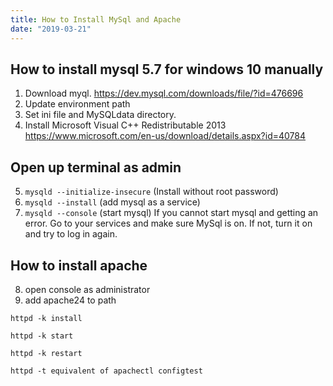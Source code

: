 ```yaml
---
title: How to Install MySql and Apache
date: "2019-03-21"
---
```


## How to install mysql 5.7 for windows 10 manually

1. Download myql.
https://dev.mysql.com/downloads/file/?id=476696
2. Update environment path
3. Set ini file and MySQLdata directory.
4. Install Microsoft Visual C++ Redistributable 2013
https://www.microsoft.com/en-us/download/details.aspx?id=40784

## Open up terminal as admin
5. ```mysqld --initialize-insecure``` (Install without root password)
6. ```mysqld --install``` (add mysql as a service)
7. ```mysqld --console``` (start mysql)
If you cannot start mysql and getting an error. Go to your services and make sure MySql is on. If not, turn it on and try to log in again.


## How to install apache
8. open console as administrator
9. add apache24 to path

```httpd -k install```

```httpd -k start```

```httpd -k restart```

```httpd -t equivalent of apachectl configtest```
